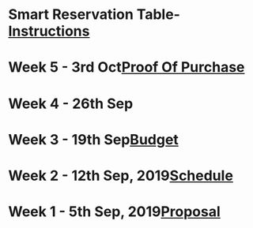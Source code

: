 # Smart Reservation Table- [Instructions](https://www.instructables.com/id/Raspberry-Pi-the-Neo-6M-GPS/)
# Week 5 - 3rd Oct[Proof Of Purchase](https://github.com/benjaminle9x/Table-Readyy/blob/master/Documentation/ProofOfPurchase.docx)
# Week 4 - 26th Sep
# Week 3 - 19th Sep[Budget](https://github.com/benjaminle9x/Table-Readyy/blob/master/Documentation/Budget.xlsx)
# Week 2 - 12th Sep, 2019[Schedule](https://github.com/benjaminle9x/Table-Readyy/blob/master/Documentation/Schedule.mpp)
# Week 1 - 5th Sep, 2019[Proposal](https://github.com/benjaminle9x/Table-Readyy/blob/master/Documentation/Proposal.xlsx)


